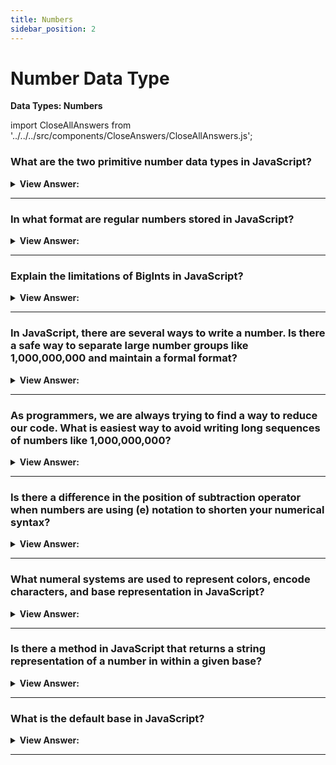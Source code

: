 ```yaml
---
title: Numbers
sidebar_position: 2
---
```


# Number Data Type

**Data Types: Numbers**

<head>
  <title>Number Data Type - JavaScript Interview Questions & Answers</title>
  <meta charSet="utf-8" />
</head>

import CloseAllAnswers from '../../../src/components/CloseAnswers/CloseAllAnswers.js';

<CloseAllAnswers />

### What are the two primitive number data types in JavaScript?

<details>
  <summary><strong>View Answer:</strong></summary>
  <div>
  <div><strong>Interview Response:</strong> In JavaScript, the two number data types include numbers and BigInts.
</div>
  </div>
</details>

---

### In what format are regular numbers stored in JavaScript?

<details>
  <summary><strong>View Answer:</strong></summary>
  <div>
  <div><strong>Interview Response:</strong> Regular numbers in JavaScript are stored in 64-bit format IEEE-754, also known as “double precision floating point numbers”.
</div>
  </div>
</details>

---

### Explain the limitations of BigInts in JavaScript?

<details>
  <summary><strong>View Answer:</strong></summary>
  <div>
  <div><strong>Interview Response:</strong> BigInt is a built-in object that provides a way to represent whole numbers larger than 253 (max safe number) or be less than -253 (min. safe number), which is the largest number JavaScript can reliably represent with the Number primitive and represented by the Number.MAX_SAFE_INTEGER constant. BigInt can be used for arbitrarily large integers.
</div>
  </div>
</details>

---

### In JavaScript, there are several ways to write a number. Is there a safe way to separate large number groups like 1,000,000,000 and maintain a formal format?

<details>
  <summary><strong>View Answer:</strong></summary>
  <div>
  <div><strong>Interview Response:</strong> Yes, we can use an underscore to ensure that the number maintains it primitive format.</div><br />
  <div><strong>Technical Response:</strong> The most common way to safely separate number groups without using a comma (which would cause an error) and keep its primitive format. Is to use an underscore (syntactic sugar) to ensure that the number maintains it primitive format. However, in most programming languages there is an easier way to propagate large numbers.<br />
  </div><br />
  <div><strong className="codeExample">Code Example:</strong><br /><br />

  <div></div>

```js
let billion = 1_000_000_000;
console.log(typeof billion); // returns number and maintains its primitive

let billions = 2,000,000,000;
console.log(typeof billons) // Uncaught SyntaxError: Unexpected number
```

  </div>
  </div>
</details>

---

### As programmers, we are always trying to find a way to reduce our code. What is easiest way to avoid writing long sequences of numbers like 1,000,000,000?

<details>
  <summary><strong>View Answer:</strong></summary>
  <div>
  <div><strong>Interview Response:</strong> We can shorten a number by appending the letter (e) to the number and specifying the zeroes count.
</div><br />
  <div><strong className="codeExample">Code Example:</strong><br /><br />

  <div></div>

```js
let billion = 1e9;  // 1 billion, literally: 1 and 9 zeroes

alert( 7.3e9 );  // 7.3 billions (same as 7300000000 or 7_300_000_000)

// In other words, e multiplies the number by 1 with the given zeroes count.

1e3 = 1 * 1000 // e3 means *1000
1.23e6 = 1.23 * 1000000 // e6 means *1000000

// Now let’s write something very small as a regular number.
// Say, 1 microsecond (one millionth of a second):

let ms = 0.000001;

// Using "e" can help. If we’d like to avoid writing the zeroes explicitly

let ms = 1e-6; // six zeroes to the left from 1

```

  </div>
  </div>
</details>

---

### Is there a difference in the position of subtraction operator when numbers are using (e) notation to shorten your numerical syntax?

<details>
  <summary><strong>View Answer:</strong></summary>
  <div>
  <div><strong>Interview Response:</strong> Yes, if the minus sign is preceding the number then it returns the number as a negative. A number like -1e9 equals negative 1 billion (-1000000000.0 – minus sign applies to itself) and 1e-9 will result in a floating-point number where the minus sign applies to the exponent (result: 0.000000001).
</div><br />
  <div><strong className="codeExample">Code Example:</strong><br /><br />

  <div></div>

```js
console.log(1e-9); // 1e-9 is 0.000000001; the minus sign applies to the exponent

console.log(-1e9); // -1e9 is - 1000000000.0; minus sign applies to the number itself.
```

  </div>
  </div>
</details>

---

### What numeral systems are used to represent colors, encode characters, and base representation in JavaScript?

<details>
  <summary><strong>View Answer:</strong></summary>
  <div>
  <div><strong>Interview Response:</strong> Hexadecimal numbers are commonly used. We can also use binary and octal, but they are used less often.</div><br />
  <div><strong>Technical Response:</strong> Hexadecimal numbers are the most used number to represent colors, encode characters, and many other things. In addition to hexadecimal numbers, binary and octal numeral systems are used and supported in JavaScript but seen less often than hexadecimal numbers. For other numeral systems, we should use the function parseInt which parses a string argument and returns an integer of the specified radix.<br />
  </div><br />
  <div><strong className="codeExample">Code Example:</strong><br /><br />

  <div></div>

```js
alert(0xff); // 255
alert(0xff); // 255 (the same, case doesn't matter)

// Binary and octal numeral systems

let a = 0b11111111; // binary form of 255
let b = 0o377; // octal form of 255

alert(a == b); // true, the same number 255 at both sides
```

:::note

Hexadecimal is base 16. Decimal is base 10. Octal is base 8. Binary is base 2.

:::

  </div>
  </div>
</details>

---

### Is there a method in JavaScript that returns a string representation of a number in within a given base?

<details>
  <summary><strong>View Answer:</strong></summary>
  <div>
  <div><strong>Interview Response:</strong> The toString(base) method returns a string representation of a number value with a given base.
</div><br />
  <div><strong className="codeExample">Code Example:</strong><br /><br />

  <div></div>

```js
let num = 255;

alert(num.toString(16)); // ff
alert(num.toString(2)); // 11111111
```

  </div>
  </div>
</details>

---

### What is the default base in JavaScript?

<details>
  <summary><strong>View Answer:</strong></summary>
  <div>
  <div><strong>Interview Response:</strong> JavaScript is base 10 by default, but the base can vary from 2 to 36 based on your use case.
</div><br />
  <div><strong className="codeExample">Code Example:</strong><br /><br />

  <div></div>

```js
console.log(parseInt('-15', 10)); // returns -15

// parseInt() syntax: parseInt(‘string’, [radix]);
```

  </div>
  </div>
</details>

---
